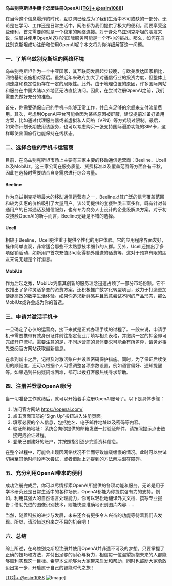 **乌兹别克斯坦手機卡怎麽註冊OpenAI [[TG💪+ @esim1088](https://t.me/s/esim1088)]**

在当今这个信息爆炸的时代，互联网已经成为了我们生活中不可或缺的一部分。无论是在学习、工作还是日常生活中，网络都为我们提供了极大的便利。而要享受这些便利，首先需要的就是一个稳定的网络连接。对于身处乌兹别克斯坦的朋友来说，注册并使用OpenAI这样的国际服务可能是一个不小的挑战。那么，如何在乌兹别克斯坦成功注册和使用OpenAI呢？本文将为你详细解答这一问题。

### 一、了解乌兹别克斯坦的网络环境

乌兹别克斯坦作为一个中亚国家，其互联网发展起步较晚，与欧美发达国家相比，网络基础设施相对落后。虽然近年来政府加大了对通信行业的投资力度，但整体上网速度和稳定性仍存在一定的局限性。此外，由于地理位置的原因，许多国际网站和服务在中国大陆以外地区无法直接访问。因此，在尝试注册OpenAI之前，我们需要先做好充分的准备。

首先，你需要确保自己的手机卡能够正常工作，并且有足够的余额来支付流量费用。其次，考虑到OpenAI平台可能会因为某些原因被屏蔽，建议提前准备好备用方案，比如通过代理服务器或者虚拟私人网络（VPN）等方式绕过限制。最后，如果你计划长期使用该服务，也可以考虑购买一张支持国际漫游功能的SIM卡，这样即使出国旅行也能保持在线状态。

### 二、选择合适的手机卡运营商

目前，在乌兹别克斯坦市场上主要有三家主要的移动通信运营商：Beeline、Ucell以及MobiUz。这三家公司在服务质量、资费标准以及覆盖范围等方面各有千秋，因此在选择时需要结合自身需求进行综合考量。

#### Beeline
作为乌兹别克斯坦最大的移动通信运营商之一，Beeline以其广泛的信号覆盖范围和较为实惠的价格吸引了大量用户。该公司提供的套餐种类丰富多样，既有针对普通用户的日常通话及短信服务，也有专为商务人士设计的企业级解决方案。对于初次接触OpenAI的新手而言，Beeline无疑是不错的选择。

#### Ucell
相较于Beeline，Ucell更注重于提供个性化的用户体验。它的应用程序界面友好，操作简单直观，非常适合那些不太熟悉技术细节的人群。另外，Ucell还推出了多项促销活动，如新用户首次充值即可获得额外赠送的话费等，这对于预算有限的朋友来说无疑是个好消息。

#### MobiUz
作为后起之秀，MobiUz凭借其创新的服务理念迅速占领了一部分市场份额。它不仅推出了多种灵活多变的资费方案，还积极推广数字化转型项目，致力于打造更加便捷高效的数字生活体验。如果你追求新鲜感并且愿意尝试不同的产品形态，那么MobiUz或许会成为你的首选。

### 三、申请并激活手机卡

一旦确定了心仪的运营商，接下来就是正式办理手续的过程了。一般来说，申请手机卡需要携带有效身份证件前往指定营业厅填写相关表格，并缴纳一定的押金即可完成开户流程。需要注意的是，不同运营商的具体要求可能会有所差异，请务必事先查阅官方网站获取最新信息。

在拿到新卡之后，记得及时激活账户并设置密码保护措施。同时，为了保证后续使用的顺畅度，还可以根据个人习惯调整各项参数设置，例如语言偏好、通知提醒等。如果遇到任何疑问或困难，都可以拨打客服热线寻求帮助。

### 四、注册并登录OpenAI账号

当一切准备工作就绪后，就可以开始着手注册OpenAI账号了。以下是具体步骤：

1. 访问官方网站 https://openai.com/
2. 点击页面顶部的“Sign Up”按钮进入注册页面。
3. 填写必要的个人信息，包括姓名、电子邮件地址以及密码等内容。
4. 验证邮箱地址：系统会向你提供的邮箱发送一封验证邮件，请按照提示点击链接完成验证过程。
5. 登录已创建好的账户，并按照指引逐步完善资料信息。

在整个过程中，可能会出现因网络状况不佳而导致加载缓慢的情况。此时可以尝试切换至其他时间段再次尝试，或者借助上述提到的方法解决潜在障碍。

### 五、充分利用OpenAI带来的便利

成功注册完成后，你可以尽情探索OpenAI所提供的各项功能和服务。无论是用于学术研究还是日常生活中的各种场景，OpenAI都能为你提供强有力的支持。例如，利用其强大的自然语言处理能力，你可以轻松地翻译外文文档、撰写专业报告；借助先进的图像识别技术，则能快速准确地识别图片内容……

当然，随着科技的进步与发展，未来还会有更多令人兴奋的功能等待着我们去发现。所以，请珍惜这份来之不易的机会吧！

### 六、总结

综上所述，在乌兹别克斯坦注册并使用OpenAI并非遥不可及的梦想。只要掌握了正确的技巧和方法，并付出足够的耐心与努力，相信每一位渴望拥抱未来的人都能够顺利实现这一目标。希望本文能够为大家带来启发和帮助，同时也鼓励大家勇敢迈出第一步，开启属于自己的智能时代之旅！

[[TG💪+ @esim1088](https://t.me/s/esim1088) ![Image](https://i.postimg.cc/4NQfJmqS/Snipaste-2025-05-13-00-14-12.png)]